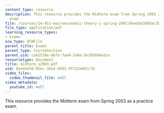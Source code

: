 ```yaml
---
content_type: resource
description: This resource provides the Midterm exam from Spring 2003 as a practice
  exam.
file: /courses/14-451-macroeconomic-theory-i-spring-2007/8eedad3d85ec3bad95929f112e862c7d_midterm_s2003.pdf
file_type: application/pdf
learning_resource_types:
- Exams
ocw_type: OCWFile
parent_title: Exams
parent_type: CourseSection
parent_uid: ca61518e-dbfe-fae4-2e6e-5e395884a3ce
resourcetype: Document
title: midterm_s2003.pdf
uid: 8eedad3d-85ec-3bad-9592-9f112e862c7d
video_files:
  video_thumbnail_file: null
video_metadata:
  youtube_id: null
---
```

This resource provides the Midterm exam from Spring 2003 as a practice exam.

